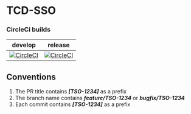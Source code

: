 # TCD-SSO

### CircleCi builds

| develop | release |
| :-----: | :-----: |
| [![CircleCI](https://circleci.com/gh/the-coolest-developers/TCD-SSO/tree/develop.svg?style=svg)](https://circleci.com/gh/the-coolest-developers/TCD-SSO/tree/develop) | [![CircleCI](https://circleci.com/gh/the-coolest-developers/TCD-SSO/tree/release.svg?style=svg)](https://circleci.com/gh/the-coolest-developers/TCD-SSO/tree/release) |

## Conventions
1) The PR title contains _**[TSO-1234]**_ as a prefix
2) The branch name contains **_feature/TSO-1234_** or **_bugfix/TSO-1234_**
3) Each commit contains _**[TSO-1234]**_ as a prefix
